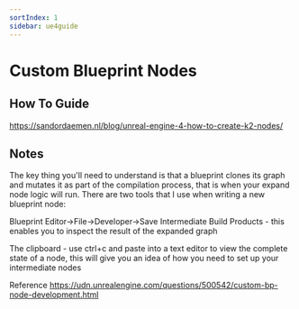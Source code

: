 ```yaml
---
sortIndex: 1
sidebar: ue4guide
---
```


# Custom Blueprint Nodes

## How To Guide

<https://sandordaemen.nl/blog/unreal-engine-4-how-to-create-k2-nodes/>

## Notes

The key thing you'll need to understand is that a blueprint clones its graph and mutates it as part of the compilation process, that is when your expand node logic will run. There are two tools that I use when writing a new blueprint node:

Blueprint Editor->File->Developer->Save Intermediate Build Products - this enables you to inspect the result of the expanded graph

The clipboard - use ctrl+c and paste into a text editor to view the complete state of a node, this will give you an idea of how you need to set up your intermediate nodes

Reference <https://udn.unrealengine.com/questions/500542/custom-bp-node-development.html>
